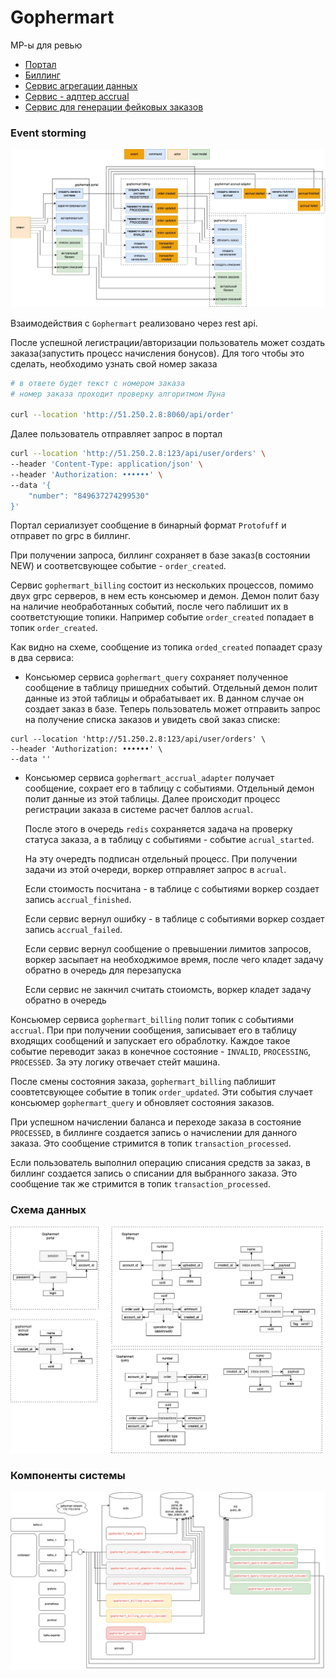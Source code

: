 # Gophermart

МР-ы для ревью

- [Портал](https://github.com/vysogota0399/gophermart/pull/1/files#diff-cf81a85d40cf3ee0ee07feedb20637b3103d12972ff6723db2ac635f71f28cf2)
- [Биллинг](https://github.com/vysogota0399/gophermart_billing/pull/1/files)
- [Сервис агрегации данных](https://github.com/vysogota0399/gophermart_query/pull/1/files)
- [Сервис - адптер accrual](https://github.com/vysogota0399/gophermart_accrual_adapter/pull/1)
- [Сервис для генерации фейковых заказов]()

### Event storming

![event storming](event_storming.jpg)

Взаимодействия с `Gophermart` реализовано через rest api. 

После успешной легистрации/авторизации пользователь может создать заказа(запустить процесс начисления бонусов). Для того чтобы это сделать, необходимо узнать свой номер заказа

```bash
# в ответе будет текст с номером заказа
# номер заказа проходит проверку алгоритмом Луна

curl --location 'http://51.250.2.8:8060/api/order'
```

Далее пользователь отправляет запрос в портал

```bash
curl --location 'http://51.250.2.8:123/api/user/orders' \
--header 'Content-Type: application/json' \
--header 'Authorization: ••••••' \
--data '{
    "number": "849637274299530"
}'
```

Портал сериализует сообщение в бинарный формат `Protofuff` и отправет по grpc в биллинг.

При получении запроса, биллинг сохраняет в базе заказ(в состоянии NEW) и соответсвующее событие - `order_created`.

Сервис `gophermart_billing` состоит из нескольких процессов, помимо двух grpc серверов, в нем есть консьюмер и демон. Демон полит базу на наличие необработанных событий, после чего паблишит их в соответстующие топики. Например событие `order_created` попадает в топик `order_created`.

Как видно на схеме, сообщение из топика `orded_created` попаадет сразу в два сервиса:

- Консьюмер сервиса `gophermart_query` сохраняет полученное сообщение в таблицу пришедних событий. Отдельный демон полит данные из этой таблицы и обрабатывает их. В данном случае он создает заказ в базе. Теперь пользователь может отправить запрос на получение списка заказов и увидеть свой заказ списке: 

```
curl --location 'http://51.250.2.8:123/api/user/orders' \
--header 'Authorization: ••••••' \
--data ''
```
- Консьюмер сервиса `gophermart_accrual_adapter` получает сообщение, сохрает его в таблицу с событиями. Отдельный демон полит данные из этой таблицы. Далее происходит процесс регистрации заказа в системе расчет баллов `acrual`.

  После этого в очередь `redis` сохраняется задача на проверку статуса заказа, а в таблицу с событиями - событие `acrual_started`. 
  
  На эту очередть подписан отдельный процесс. При получении задачи из этой очереди, воркер отправляет запрос в `acrual`. 
  
  Если стоимость посчитана - в таблице с событиями  воркер создает запись `accrual_finished`.
  
  Если сервис вернул ошибку - в таблице с событиями  воркер создает запись `accrual_failed`.
  
  Если сервис вернул сообщение о превышении лимитов запросов, воркер засыпает на необходжимое время, после чего кладет задачу обратно в очередь для перезапуска
  
  Если сервис не закнчил считать стоиомсть, воркер кладет задачу обратно в очередь


Консьюмер сервиса `gophermart_billing` полит топик с событиями `accrual`. При при получении сообщения, записывает его в таблицу входящих сообщений и запускает его обраблотку. Каждое такое событие переводит заказ в конечное состояние - `INVALID`, `PROCESSING`, `PROCESSED`. За эту логику отвечает стейт машина.

После смены состояния заказа, `gophermart_billing` паблишит соовтетсвующее событие в топик `order_updated`. Эти события случает консьюмер `gophermart_query` и обновляет состояния заказов.

При успешном начислении баланса и переходе заказа в состояние `PROCESSED`, в биллинге создается запись о начислении для данного заказа. Это сообщение стримится в топик `transaction_processed`. 

Если пользователь выполнил операцию списания средств за заказ, в биллинг создается запись о списании для выбранного заказа. Это сообщение так же стримится в топик `transaction_processed`. 

### Cхема данных

![alt text](<схема данных.drawio.png>)

### Компоненты системы

![alt text](компоненты.drawio.png)
